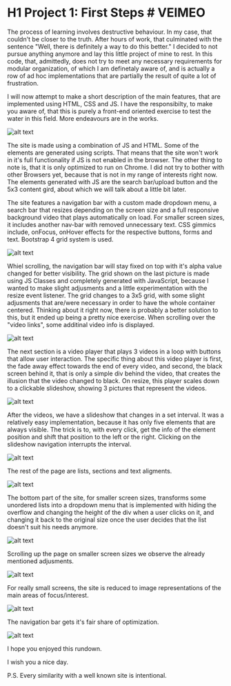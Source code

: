 # H1 Project 1: First Steps # VEIMEO

The process of learning involves destructive behaviour. In my case, that couldn't be closer to the truth. After hours of work, that culminated with the sentence "Well, there is definitely a way to do this better." I decided to not pursue anything anymore and lay this
little project of mine to rest. In this code, that, admittedly, does not try to meet any necessary requirements for modular organization, of which I am definetaly aware of, and is actually a row of ad hoc implementations that are partially the result of quite a lot of frustration.

I will now attempt to make a short description of the main features, that are implemented using HTML, CSS and JS. I have the responsibilty, to make you aware of, that this is purely a front-end oriented exercise to test the water in this field. More endeavours are in the works.

![alt text](https://i.gyazo.com/96c5215ff987b5d960ebcb4129b23957.jpg)

The site is made using a combination of JS and HTML. Some of the elements are generated using scripts. That means that the site won't work in it's full functionality if JS is not enabled in the browser. The other thing to note is, that it is only optimized to run on Chrome. I did not try to bother with other Browsers yet, because that is not in my range of interests right now. The elements generated with JS are the search bar/upload button and the 5x3 content gird, about which we will talk about a little bit later.

The site features a navigation bar with a custom made dropdown menu, a search bar that resizes depending on the screen size and a full responsive background video that plays automatically on load. For smaller screen sizes, it includes another nav-bar with removed unnecessary text. CSS gimmics include, onFocus, onHover effects for the respective buttons, forms and text. Bootstrap 4 grid system is used.

![alt text](https://i.gyazo.com/969f4f15a5af4da03c1f5e867aca79c4.png)

Whiel scrolling, the navigation bar will stay fixed on top with it's alpha value changed for better visibility. The grid shown on the last picture is made using JS Classes and completely generated with JavaScript, because I wanted to make slight adjusments and a little experimentation with the resize event listener. The grid changes to a 3x5 grid, with some slight adjusments that are/were necessary in order to have the whole container centered. Thinking about it right now, there is probably a better solution to this, but it ended up being a pretty nice exercise. When scrolling over the "video links", some additinal video info is displayed.

![alt text](https://i.gyazo.com/74c92901f57c74fb070580b9fd3255ab.jpg)

The next section is a video player that plays 3 videos in a loop with buttons that allow user interaction. The specific thing about this video player is first, the fade away effect towards the end of every video, and second, the black screen behind it, that is only a simple div behind the video, that creates the illusion that the video changed to black. On resize, this player scales down to a clickable slideshow, showing 3 pictures that represent the videos. 

![alt text](https://i.gyazo.com/207288ce94759678d1ad0d2688746d8f.png)

After the videos, we have a slideshow that changes in a set interval. It was a relatively easy implementation, because it has only five elements that are always visible. The trick is to, with every click, get the info of the element position and shift that position to the left or the right. Clicking on the slideshow navigation interrupts the interval.

![alt text](https://i.gyazo.com/efa32741920018d06d3f539827c1854e.png)

The rest of the page are lists, sections and text aligments.

![alt text](https://i.gyazo.com/306c282305926d5d8a032f4dc92793aa.png)

The bottom part of the site, for smaller screen sizes, transforms some unordered lists into a dropdown menu that is implemented with hiding the overflow and changing the height of the div when a user clicks on it, and changing it back to the original size once the user decides that the list doesn't suit his needs anymore.

![alt text](https://i.gyazo.com/5d3fc5357edb8968613423c7b9d0930a.png)

Scrolling up the page on smaller screen sizes we observe the already mentioned adjusments.

![alt text](https://i.gyazo.com/a0992963d290ff244d5255f411507050.png)

For really small screens, the site is reduced to image representations of the main areas of focus/interest.

![alt text](https://i.gyazo.com/620583e9333e9e794af96e8c6493ec3e.png)

The navigation bar gets it's fair share of optimization.

![alt text](https://i.gyazo.com/95e832bc4e4c5f3f3bfb76fc9c9ad325.png)

I hope you enjoyed this rundown.

I wish you a nice day. 

P.S. Every similarity with a well known site is intentional. 
